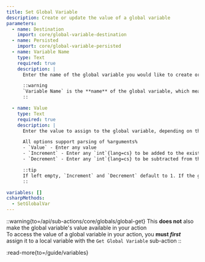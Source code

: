 ```yaml
---
title: Set Global Variable
description: Create or update the value of a global variable
parameters:
  - name: Destination
    import: core/global-variable-destination
  - name: Persisted
    import: core/global-variable-persisted
  - name: Variable Name
    type: Text
    required: true
    description: |
      Enter the name of the global variable you would like to create or update

      ::warning
      `Variable Name` is the **name** of the global variable, which means it should not be wrapped in `%` symbols unless you specifically want to use the **value** of a local variable as the **name** of your global variable
      ::

  - name: Value
    type: Text
    required: true
    description: |
      Enter the value to assign to the global variable, depending on the selected type in the dropdown

      All options support parsing of %arguments%
      - `Value` - Enter any value
      - `Increment` - Enter any `int`{lang=cs} to be added to the existing value
      - `Decrement` - Enter any `int`{lang=cs} to be subtracted from the existing value

      ::tip
      If left empty, `Increment` and `Decrement` default to 1. If the global variable did not already exist, it will add or subtract from 0
      ::

variables: []
csharpMethods:
  - SetGlobalVar
---
```


::warning{to=/api/sub-actions/core/globals/global-get}
This **does not** also make the global variable's value available in your action<br/>
To access the value of a global variable in your action, you **must *first*** assign it to a local variable with the `Get Global Variable` sub-action
::

:read-more{to=/guide/variables}
